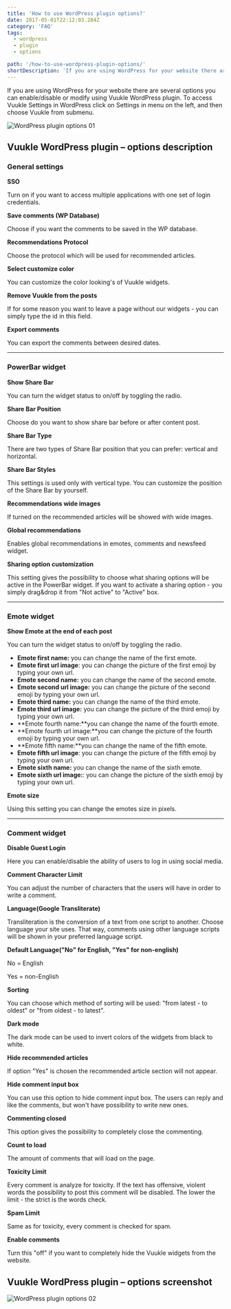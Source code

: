```yaml
---
title: 'How to use WordPress plugin options?'
date: 2017-05-01T22:12:03.284Z
category: 'FAQ'
tags:
  - wordpress
  - plugin
  - options

path: '/how-to-use-wordpress-plugin-options/'
shortDescription: 'If you are using WordPress for your website there are several options you can enable/disable or modify using Vuukle WordPress plugin.'
---
```


If you are using WordPress for your website there are several options you can enable/disable or modify using Vuukle WordPress plugin. To access Vuukle Settings in WordPress click on Settings in menu on the left, and then choose Vuukle from submenu.

![WordPress plugin options 01](img-01.png)

## Vuukle WordPress plugin – options description

### General settings

**SSO**

Turn on if you want to access multiple applications with one set of login credentials.

**Save comments (WP Database)**

Choose if you want the comments to be saved in the WP database.

**Recommendations Protocol**

Choose the protocol which will be used for recommended articles.

**Select customize color**

You can customize the color looking's of Vuukle widgets.

**Remove Vuukle from the posts**

If for some reason you want to leave a page without our widgets - you can simply type the id in this field.

**Export comments**

You can export the comments between desired dates.

---

### PowerBar widget

**Show Share Bar**

You can turn the widget status to on/off by toggling the radio.

**Share Bar Position**

Choose do you want to show share bar before or after content post.

**Share Bar Type**

There are two types of Share Bar position that you can prefer: vertical and horizontal.

**Share Bar Styles**

This settings is used only with vertical type. You can customize the position of the Share Bar by yourself.

**Recommendations wide images**

If turned on the recommended articles will be showed with wide images.

**Global recommendations**

Enables global recommendations in emotes, comments and newsfeed widget.

**Sharing option customization**

This setting gives the possibility to choose what sharing options will be active in the PowerBar widget. If you want to activate a sharing option - you simply drag&drop it from "Not active" to "Active" box.

---

### Emote widget

**Show Emote at the end of each post**

You can turn the widget status to on/off by toggling the radio.

- **Emote first name:** you can change the name of the first emote.
- **Emote first url image**: you can change the picture of the first emoji by typing your own url.
- **Emote second name:** you can change the name of the second emote.
- **Emote second url image:** you can change the picture of the second emoji by typing your own url.
- **Emote third name:** you can change the name of the third emote.
- **Emote third url image:** you can change the picture of the third emoji by typing your own url.
- **Emote fourth name:**you can change the name of the fourth emote.
- **Emote fourth url image:**you can change the picture of the fourth emoji by typing your own url.
- **Emote fifth name:**you can change the name of the fifth emote.
- **Emote fifth url image**: you can change the picture of the fifth emoji by typing your own url.
- **Emote sixth name:** you can change the name of the sixth emote.
- **Emote sixth url image:**: you can change the picture of the sixth emoji by typing your own url.

**Emote size**

Using this setting you can change the emotes size in pixels.

---

### Comment widget

**Disable Guest Login**

Here you can enable/disable the ability of users to log in using social media.

**Comment Character Limit**

You can adjust the number of characters that the users will have in order to write a comment.

**Language(Google Transliterate)**

Transliteration is the conversion of a text from one script to another. Choose language your site uses. That way, comments using other language scripts will be shown in your preferred language script.

**Default Language("No" for English, "Yes" for non-english)**

No = English

Yes = non-English

**Sorting**

You can choose which method of sorting will be used: "from latest - to oldest" or "from oldest - to latest".

**Dark mode**

The dark mode can be used to invert colors of the widgets from black to white.

**Hide recommended articles**

If option "Yes" is chosen the recommended article section will not appear.

**Hide comment input box**

You can use this option to hide comment input box. The users can reply and like the comments, but won't have possibility to write new ones.

**Commenting closed**

This option gives the possibility to completely close the commenting.

**Count to load**

The amount of comments that will load on the page.

**Toxicity Limit**

Every comment is analyze for toxicity. If the text has offensive, violent words the possibility to post this comment will be disabled. The lower the limit - the strict is the words check.

**Spam Limit**

Same as for toxicity, every comment is checked for spam.

**Enable comments**

Turn this "off" if you want to completely hide the Vuukle widgets from the website.

## Vuukle WordPress plugin – options screenshot

![WordPress plugin options 02](img-02.png)
